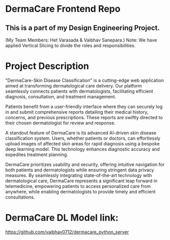 # DermaCare Frontend Repo

 ## This is a part of my Design Engineering Project.
 (My Team Members: Het Varasada & Vaibhav Sanepara.)
 Note: We have applied Vertical Slicing to divide the roles and responsibilities.

# Project Description

"DermaCare-Skin Disease Classification" is a cutting-edge web application aimed at transforming dermatological care delivery. Our platform seamlessly connects patients with dermatologists, facilitating efficient diagnosis, consultation, and treatment management.

Patients benefit from a user-friendly interface where they can securely log in and submit comprehensive reports detailing their medical history, concerns, and previous prescriptions. These reports are swiftly directed to their chosen dermatologist for review and response.

A standout feature of DermaCare is its advanced AI-driven skin disease classification system. Users, whether patients or doctors, can effortlessly upload images of affected skin areas for rapid diagnosis using a bespoke deep learning model. This technology enhances diagnostic accuracy and expedites treatment planning.

DermaCare prioritizes usability and security, offering intuitive navigation for both patients and dermatologists while ensuring stringent data privacy measures. By seamlessly integrating state-of-the-art technology with dermatological care, DermaCare represents a significant leap forward in telemedicine, empowering patients to access personalized care from anywhere, while enabling dermatologists to provide timely and efficient consultations.

# DermaCare DL Model link: 
 https://github.com/vaibhav0712/dermacare_python_server


